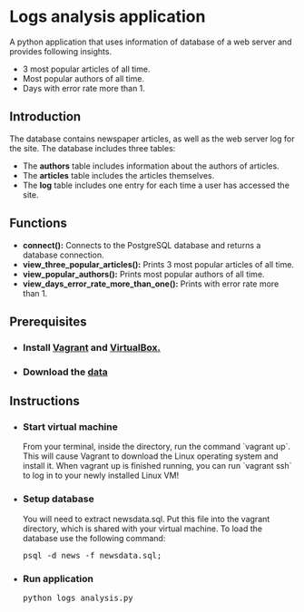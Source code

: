 # Logs analysis application
A python application that uses information of database of a web server and provides following insights.
* 3 most popular articles of all time.
* Most popular authors of all time.
* Days with error rate more than 1.

## Introduction
The database contains newspaper articles, as well as the web server log for the site. The database includes three tables:
* The **authors** table includes information about the authors of articles.
* The **articles** table includes the articles themselves.
* The **log** table includes one entry for each time a user has accessed the site.

## Functions
* **connect():** Connects to the PostgreSQL database and returns a database connection.
* **view_three_popular_articles():** Prints 3 most popular articles of all time.
* **view_popular_authors():** Prints most popular authors of all time.
* **view_days_error_rate_more_than_one():** Prints with error rate more than 1.

## Prerequisites
* <h3>Install <a href="https://www.vagrantup.com/">Vagrant</a> and <a href="https://www.virtualbox.org/wiki/Downloads">VirtualBox.</a></h3>
* <h3>Download the <a href="https://d17h27t6h515a5.cloudfront.net/topher/2016/August/57b5f748_newsdata/newsdata.zip">data</a></h3>

## Instructions

* <h3>Start virtual machine</h3>
  From your terminal, inside the directory, run the command `vagrant up`. This will cause Vagrant to download the Linux operating system and install it.
  When vagrant up is finished running, you can run `vagrant ssh` to log in to your newly installed Linux VM!
* <h3>Setup database</h3>
  You will need to extract newsdata.sql. Put this file into the vagrant directory, which is shared with your virtual machine.
  To load the database use the following command:
  <pre>psql -d news -f newsdata.sql;</pre>
* <h3>Run application</h3>
  <pre>python logs_analysis.py</pre>
